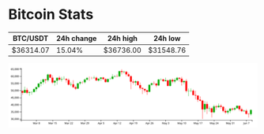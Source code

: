 # Bitcoin Stats

BTC/USDT|24h change|24h high|24h low|
|---|---|---|---|
|$36314.07|15.04%|$36736.00|$31548.76|

<img src="./chart.svg">

